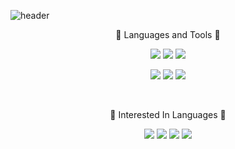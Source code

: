 ![header](https://capsule-render.vercel.app/api?type=Waving&color=auto&height=300&section=header&text=Hi%20there✋&fontSize=50&color=f5606b&fontColor=fff)

<p align="center">
    🎀 Languages and Tools 🎀
</p>
<p align="center">
    <img src="https://img.shields.io/badge/VisualStudioCode-007ACC?style=flat-square&logo=VisualStudioCode&logoColor=white"/></a> 
    <img src="https://img.shields.io/badge/PhpStorm-000000?style=flat-square&logo=PhpStorm&logoColor=white"/></a> 
    <img src="https://img.shields.io/badge/HTML5-E34F26?style=flat-square&logo=HTML5&logoColor=white"/></a>
</p> 
<p align="center">
    <img src="https://img.shields.io/badge/CSS3-1572B6?style=flat-square&logo=CSS3&logoColor=white"/></a> 
    <img src="https://img.shields.io/badge/JavaScript-F7DF1E?style=flat-square&logo=JavaScript&logoColor=white"/></a> 
    <img src="https://img.shields.io/badge/jQuery-0769AD?style=flat-square&logo=jQuery&logoColor=white"/></a> 
</p>
<br>
<p align="center">
    💖 Interested In Languages 💖
</p>

<p align="center">
    <img src="https://img.shields.io/badge/React-61DAFB?style=flat-square&logo=React&logoColor=white"/></a> 
    <img src="https://img.shields.io/badge/Python-3776AB?style=flat-square&logo=Python&logoColor=white"/></a>
    <img src="https://img.shields.io/badge/Node.js-339933?style=flat-square&logo=Node.js&logoColor=white"/></a>
    <img src="https://img.shields.io/badge/PHP-777BB4?style=flat-square&logo=PHP&logoColor=white"/></a>
</p>